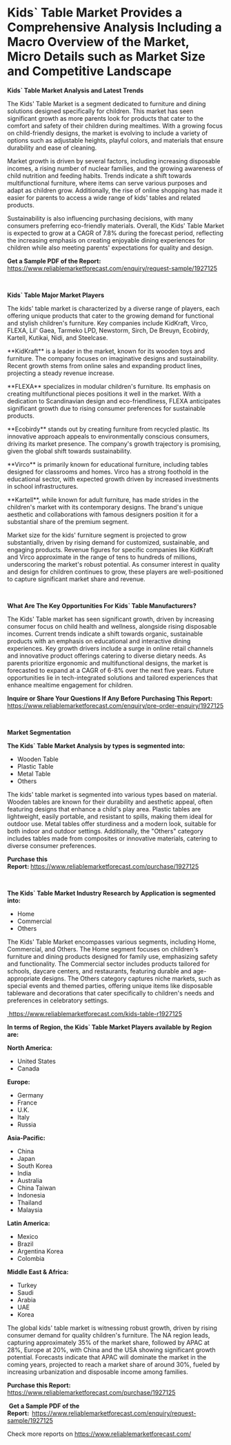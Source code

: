<p><h1>Kids` Table Market Provides a Comprehensive Analysis Including a Macro Overview of the Market, Micro Details such as Market Size and Competitive Landscape</h1></p><p><strong>Kids` Table Market Analysis and Latest Trends</strong></p>
<p><p>The Kids' Table Market is a segment dedicated to furniture and dining solutions designed specifically for children. This market has seen significant growth as more parents look for products that cater to the comfort and safety of their children during mealtimes. With a growing focus on child-friendly designs, the market is evolving to include a variety of options such as adjustable heights, playful colors, and materials that ensure durability and ease of cleaning.</p><p>Market growth is driven by several factors, including increasing disposable incomes, a rising number of nuclear families, and the growing awareness of child nutrition and feeding habits. Trends indicate a shift towards multifunctional furniture, where items can serve various purposes and adapt as children grow. Additionally, the rise of online shopping has made it easier for parents to access a wide range of kids' tables and related products.</p><p>Sustainability is also influencing purchasing decisions, with many consumers preferring eco-friendly materials. Overall, the Kids' Table Market is expected to grow at a CAGR of 7.8% during the forecast period, reflecting the increasing emphasis on creating enjoyable dining experiences for children while also meeting parents' expectations for quality and design.</p></p>
<p><strong>Get a Sample PDF of the Report:&nbsp;</strong> <a href="https://www.reliablemarketforecast.com/enquiry/request-sample/1927125?utm_campaign=3431&utm_medium=2&utm_source=Github&utm_content=ia&utm_term=28032025&utm_id=kids-table">https://www.reliablemarketforecast.com/enquiry/request-sample/1927125</a></p>
<p>&nbsp;</p>
<p><strong>Kids` Table Major Market Players</strong></p>
<p><p>The kids' table market is characterized by a diverse range of players, each offering unique products that cater to the growing demand for functional and stylish children's furniture. Key companies include KidKraft, Virco, FLEXA, Lil' Gaea, Tarmeko LPD, Newstorm, Sirch, De Breuyn, Ecobirdy, Kartell, Kutikai, Nidi, and Steelcase.</p><p>**KidKraft** is a leader in the market, known for its wooden toys and furniture. The company focuses on imaginative designs and sustainability. Recent growth stems from online sales and expanding product lines, projecting a steady revenue increase.</p><p>**FLEXA** specializes in modular children's furniture. Its emphasis on creating multifunctional pieces positions it well in the market. With a dedication to Scandinavian design and eco-friendliness, FLEXA anticipates significant growth due to rising consumer preferences for sustainable products.</p><p>**Ecobirdy** stands out by creating furniture from recycled plastic. Its innovative approach appeals to environmentally conscious consumers, driving its market presence. The company's growth trajectory is promising, given the global shift towards sustainability.</p><p>**Virco** is primarily known for educational furniture, including tables designed for classrooms and homes. Virco has a strong foothold in the educational sector, with expected growth driven by increased investments in school infrastructures.</p><p>**Kartell**, while known for adult furniture, has made strides in the children's market with its contemporary designs. The brand's unique aesthetic and collaborations with famous designers position it for a substantial share of the premium segment.</p><p>Market size for the kids' furniture segment is projected to grow substantially, driven by rising demand for customized, sustainable, and engaging products. Revenue figures for specific companies like KidKraft and Virco approximate in the range of tens to hundreds of millions, underscoring the market's robust potential. As consumer interest in quality and design for children continues to grow, these players are well-positioned to capture significant market share and revenue.</p></p>
<p>&nbsp;</p>
<p><strong>What Are The Key Opportunities For Kids` Table Manufacturers?</strong></p>
<p><p>The Kids' Table market has seen significant growth, driven by increasing consumer focus on child health and wellness, alongside rising disposable incomes. Current trends indicate a shift towards organic, sustainable products with an emphasis on educational and interactive dining experiences. Key growth drivers include a surge in online retail channels and innovative product offerings catering to diverse dietary needs. As parents prioritize ergonomic and multifunctional designs, the market is forecasted to expand at a CAGR of 6-8% over the next five years. Future opportunities lie in tech-integrated solutions and tailored experiences that enhance mealtime engagement for children.</p></p>
<p><strong>Inquire or Share Your Questions If Any Before Purchasing This Report:</strong> <a href="https://www.reliablemarketforecast.com/enquiry/pre-order-enquiry/1927125?utm_campaign=3431&utm_medium=2&utm_source=Github&utm_content=ia&utm_term=28032025&utm_id=kids-table">https://www.reliablemarketforecast.com/enquiry/pre-order-enquiry/1927125</a></p>
<p>&nbsp;</p>
<p><strong>Market Segmentation</strong></p>
<p><strong>The Kids` Table Market Analysis by types is segmented into:</strong></p>
<p><ul><li>Wooden Table</li><li>Plastic Table</li><li>Metal Table</li><li>Others</li></ul></p>
<p><p>The kids' table market is segmented into various types based on material. Wooden tables are known for their durability and aesthetic appeal, often featuring designs that enhance a child's play area. Plastic tables are lightweight, easily portable, and resistant to spills, making them ideal for outdoor use. Metal tables offer sturdiness and a modern look, suitable for both indoor and outdoor settings. Additionally, the "Others" category includes tables made from composites or innovative materials, catering to diverse consumer preferences.</p></p>
<p><strong>Purchase this Report:&nbsp;</strong><a href="https://www.reliablemarketforecast.com/purchase/1927125?utm_campaign=3431&utm_medium=2&utm_source=Github&utm_content=ia&utm_term=28032025&utm_id=kids-table">https://www.reliablemarketforecast.com/purchase/1927125</a></p>
<p>&nbsp;</p>
<p><strong>The Kids` Table Market Industry Research by Application is segmented into:</strong></p>
<p><ul><li>Home</li><li>Commercial</li><li>Others</li></ul></p>
<p><p>The Kids' Table Market encompasses various segments, including Home, Commercial, and Others. The Home segment focuses on children's furniture and dining products designed for family use, emphasizing safety and functionality. The Commercial sector includes products tailored for schools, daycare centers, and restaurants, featuring durable and age-appropriate designs. The Others category captures niche markets, such as special events and themed parties, offering unique items like disposable tableware and decorations that cater specifically to children's needs and preferences in celebratory settings.</p></p>
<p><a href="https://www.reliablemarketforecast.com/kids-table-r1927125?utm_campaign=3431&utm_medium=2&utm_source=Github&utm_content=ia&utm_term=28032025&utm_id=kids-table">&nbsp;https://www.reliablemarketforecast.com/kids-table-r1927125</a></p>
<p><strong>In terms of Region, the Kids` Table Market Players available by Region are:</strong></p>
<p>
    <p> <strong> North America: </strong>
        <ul>
            <li>United States</li>
            <li>Canada</li>
        </ul>
        </p> 
    <p> <strong> Europe: </strong>
        <ul>
            <li>Germany</li>
            <li>France</li>
            <li>U.K.</li>
            <li>Italy</li>
            <li>Russia</li>
        </ul>
        </p> 
    <p> <strong> Asia-Pacific: </strong>
        <ul>
            <li>China</li>
            <li>Japan</li>
            <li>South Korea</li>
            <li>India</li>
            <li>Australia</li>
            <li>China Taiwan</li>
            <li>Indonesia</li>
            <li>Thailand</li>
            <li>Malaysia</li>
        </ul>
        </p> 
    <p> <strong> Latin America: </strong>
        <ul>
            <li>Mexico</li>
            <li>Brazil</li>
            <li>Argentina Korea</li>
            <li>Colombia</li>
        </ul>
        </p> 
    <p> <strong> Middle East & Africa: </strong>
        <ul>
            <li>Turkey</li>
            <li>Saudi</li>
            <li>Arabia</li>
            <li>UAE</li>
            <li>Korea</li>
        </ul>
    </p>
    </p>
<p><p>The global kids' table market is witnessing robust growth, driven by rising consumer demand for quality children's furniture. The NA region leads, capturing approximately 35% of the market share, followed by APAC at 28%, Europe at 20%, with China and the USA showing significant growth potential. Forecasts indicate that APAC will dominate the market in the coming years, projected to reach a market share of around 30%, fueled by increasing urbanization and disposable income among families.</p></p>
<p><strong>Purchase this Report: </strong><a href="https://www.reliablemarketforecast.com/purchase/1927125?utm_campaign=3431&utm_medium=2&utm_source=Github&utm_content=ia&utm_term=28032025&utm_id=kids-table">https://www.reliablemarketforecast.com/purchase/1927125</a></p>
<p>&nbsp;<strong>Get a Sample PDF of the Report:&nbsp;&nbsp;</strong><a href="https://www.reliablemarketforecast.com/enquiry/request-sample/1927125?utm_campaign=3431&utm_medium=2&utm_source=Github&utm_content=ia&utm_term=28032025&utm_id=kids-table">https://www.reliablemarketforecast.com/enquiry/request-sample/1927125</a></p>
<p><strong></strong></p>
<p>Check more reports on <a href="https://www.reliablemarketforecast.com/?utm_campaign=3431&utm_medium=2&utm_source=Github&utm_content=ia&utm_term=28032025&utm_id=kids-table">https://www.reliablemarketforecast.com/</a></p>